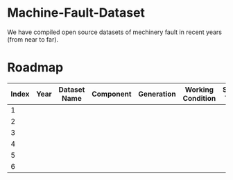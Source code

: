 # Machine-Fault-Dataset

We have compiled open source datasets of mechinery fault in recent years (from near to far).

Roadmap
==
| Index 	| Year 	| Dataset Name 	| Component 	| Generation 	| Working Condition 	| Signal Type 	| Details 	| Dataset Link 	|
|-------	|------	|--------------	|-----------	|------------	|-------------------	|-------------	|---------	|--------------	|
| 1     	|      	|              	|           	|            	|                   	|             	|         	|              	|
| 2     	|      	|              	|           	|            	|                   	|             	|         	|              	|
| 3     	|      	|              	|           	|            	|                   	|             	|         	|              	|
| 4     	|      	|              	|           	|            	|                   	|             	|         	|              	|
| 5     	|      	|              	|           	|            	|                   	|             	|         	|              	|
| 6     	|      	|              	|           	|            	|                   	|             	|         	|              	|
